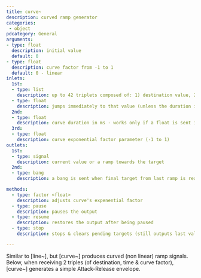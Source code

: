 ```yaml
---
title: curve~
description: curved ramp generator
categories:
 - object
pdcategory: General
arguments:
- type: float
  description: initial value
  default: 0
- type: float
  description: curve factor from -1 to 1
  default: 0 - linear
inlets:
  1st:
  - type: list
    description: up to 42 triplets composed of: 1) destination value, 2) time (ms) & 3) curve factor (from -1 to 1)
  - type: float
    description: jumps immediately to that value (unless the duration is set before to other than 0 in the mid inlet)
  2nd:
  - type: float
    description: curve duration in ms - works only if a float is sent into the left inlet after, and it works only once
  3rd:
  - type: float
    description: curve exponential factor parameter (-1 to 1)
outlets:
  1st:
  - type: signal
    description: current value or a ramp towards the target
  2nd:
  - type: bang
    description: a bang is sent when final target from last ramp is reached

methods:
  - type: factor <float>
    description: adjusts curve's expenential factor
  - type: pause
    description: pauses the output
  - type: resume
    description: restores the output after being paused
  - type: stop
    description: stops & clears pending targets (still outputs last value)

---
```


Similar to [line~], but [curve~] produces curved (non linear) ramp signals. Below, when receiving 2 triples (of destination, time & curve factor), [curve~] generates a simple Attack-Release envelope.

